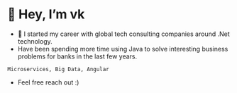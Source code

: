 
#  👋 Hey, I’m vk
- 👀 I started my career with global tech consulting companies around .Net technology. 
- Have been spending more time using Java to solve interesting business problems for banks in the last few years.

```
Microservices, Big Data, Angular
```

- Feel free reach out :)

<!---
plumberv/plumberv is a ✨ special ✨ repository because its `README.md` (this file) appears on your GitHub profile.
You can click the Preview link to take a look at your changes.
--->
